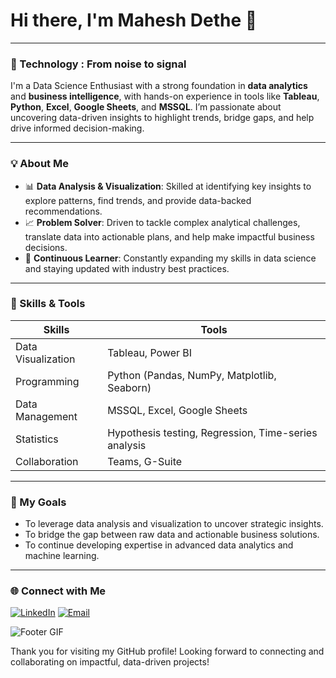 # Hi there, I'm Mahesh Dethe 👋

---

### 🚀 Technology : From noise to signal

I'm a Data Science Enthusiast with a strong foundation in **data analytics** and **business intelligence**, with hands-on experience in tools like **Tableau**, **Python**, **Excel**, **Google Sheets**, and **MSSQL**. I’m passionate about uncovering data-driven insights to highlight trends, bridge gaps, and help drive informed decision-making.

---

### 💡 About Me
- 📊 **Data Analysis & Visualization**: Skilled at identifying key insights to explore patterns, find trends, and provide data-backed recommendations.
- 📈 **Problem Solver**: Driven to tackle complex analytical challenges, translate data into actionable plans, and help make impactful business decisions.
- 🎯 **Continuous Learner**: Constantly expanding my skills in data science and staying updated with industry best practices.


---

### 🔧 Skills & Tools
| Skills                 | Tools |
|------------------------|-------|
| Data Visualization     | Tableau, Power BI |
| Programming            | Python (Pandas, NumPy, Matplotlib, Seaborn) |
| Data Management        | MSSQL, Excel, Google Sheets |
| Statistics             | Hypothesis testing, Regression, Time-series analysis |
| Collaboration          | Teams, G-Suite |


---

### 🌟 My Goals
- To leverage data analysis and visualization to uncover strategic insights.
- To bridge the gap between raw data and actionable business solutions.
- To continue developing expertise in advanced data analytics and machine learning.

---

### 🌐 Connect with Me
[![LinkedIn](https://img.shields.io/badge/LinkedIn-Connect-blue)](https://linkedin.com/in/maheshdethe)
[![Email](https://img.shields.io/badge/Email-Contact-orange)](mailto:mddetheanalyst@gmail.com)

![Footer GIF](https://media.giphy.com/media/xT9IgG50Fb7Mi0prBC/giphy.gif)

Thank you for visiting my GitHub profile! Looking forward to connecting and collaborating on impactful, data-driven projects!
